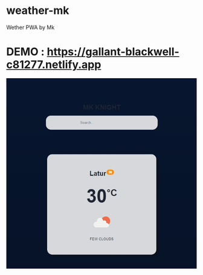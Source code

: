# weather-mk
 Wether PWA by Mk
 # DEMO : https://gallant-blackwell-c81277.netlify.app

![screenshot](weather.png)
